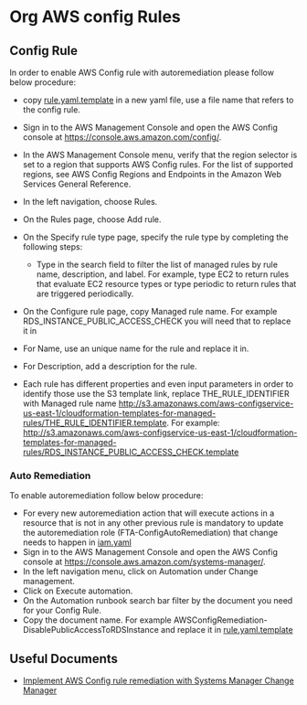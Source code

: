 # Org AWS config Rules



## Config Rule

In order to enable AWS Config rule with autoremediation please follow below procedure:

- copy [rule.yaml.template]() in a new yaml file, use a file name that refers to the config rule.
- Sign in to the AWS Management Console and open the AWS Config console at https://console.aws.amazon.com/config/.
- In the AWS Management Console menu, verify that the region selector is set to a region that supports AWS Config rules. For the list of supported regions, see AWS Config Regions and Endpoints in the Amazon Web Services General Reference.
- In the left navigation, choose Rules.
- On the Rules page, choose Add rule.
- On the Specify rule type page, specify the rule type by completing the following steps:
    - Type in the search field to filter the list of managed rules by rule name, description, and label. For example, type EC2 to return rules that evaluate EC2 resource types or type periodic to return rules that are triggered periodically.

- On the Configure rule page, copy Managed rule name. For example RDS_INSTANCE_PUBLIC_ACCESS_CHECK you will need that to replace it in 
- For Name, use an unique name for the rule and replace it in.
- For Description, add a description for the rule.
- Each rule has different properties and even input parameters in order to identify those use the S3 template link, replace THE_RULE_IDENTIFIER with Managed rule name http://s3.amazonaws.com/aws-configservice-us-east-1/cloudformation-templates-for-managed-rules/THE_RULE_IDENTIFIER.template. For example: http://s3.amazonaws.com/aws-configservice-us-east-1/cloudformation-templates-for-managed-rules/RDS_INSTANCE_PUBLIC_ACCESS_CHECK.template

### Auto Remediation

To enable autoremediation follow below procedure:

- For every new autoremediation action that will execute actions in a resource that is not in any other previous rule is mandatory to update the autoremediation role (FTA-ConfigAutoRemediation) that change needs to happen in [iam.yaml](https://gitlab.fortra.com/cloudops/awsadmin/security/fortra_org_roles/-/blob/main/ORG_CFN/iam.yaml?ref_type=heads#L265)
- Sign in to the AWS Management Console and open the AWS Config console at https://console.aws.amazon.com/systems-manager/.
- In the left navigation menu, click on Automation under Change management.
- Click on Execute automation.
- On the Automation runbook search bar filter by the document you need for your Config Rule.
- Copy the document name. For example AWSConfigRemediation-DisablePublicAccessToRDSInstance and replace it in [rule.yaml.template]()



## Useful Documents

- [Implement AWS Config rule remediation with Systems Manager Change Manager](https://aws.amazon.com/blogs/mt/implement-aws-config-rule-remediation-with-systems-manager-change-manager/)
